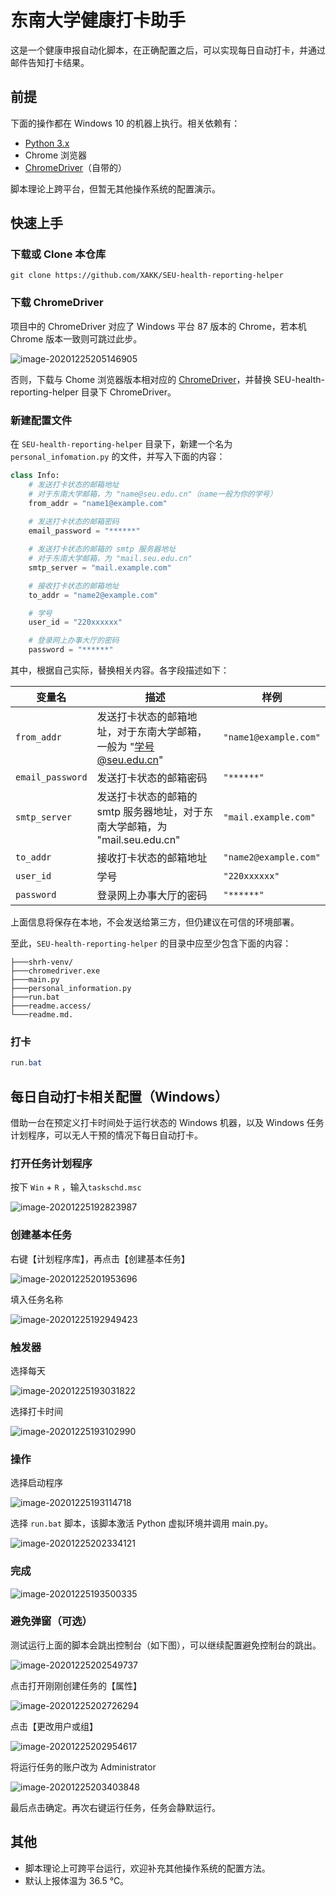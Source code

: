# 东南大学健康打卡助手

这是一个健康申报自动化脚本，在正确配置之后，可以实现每日自动打卡，并通过邮件告知打卡结果。

## 前提

下面的操作都在 Windows 10 的机器上执行。相关依赖有：

- [Python 3.x](https://www.python.org/)
- Chrome 浏览器
- [ChromeDriver](https://sites.google.com/a/chromium.org/chromedriver/)（自带的）

脚本理论上跨平台，但暂无其他操作系统的配置演示。

## 快速上手

### 下载或 Clone 本仓库

```
git clone https://github.com/XAKK/SEU-health-reporting-helper
```

### 下载 ChromeDriver

项目中的 ChromeDriver 对应了 Windows 平台 87 版本的 Chrome，若本机 Chrome 版本一致则可跳过此步。

![image-20201225205146905](readme.assets/image-20201225205146905.png)

否则，下载与 Chome 浏览器版本相对应的 [ChromeDriver](https://sites.google.com/a/chromium.org/chromedriver/)，并替换 SEU-health-reporting-helper 目录下 ChromeDriver。

### 新建配置文件

在 `SEU-health-reporting-helper` 目录下，新建一个名为 `personal_infomation.py` 的文件，并写入下面的内容：

```python
class Info:
    # 发送打卡状态的邮箱地址
    # 对于东南大学邮箱，为 "name@seu.edu.cn"（name一般为你的学号）
    from_addr = "name1@example.com"
    
    # 发送打卡状态的邮箱密码
    email_password = "******"

    # 发送打卡状态的邮箱的 smtp 服务器地址
    # 对于东南大学邮箱，为 "mail.seu.edu.cn"
    smtp_server = "mail.example.com"

    # 接收打卡状态的邮箱地址
    to_addr = "name2@example.com"

    # 学号
    user_id = "220xxxxxx"

    # 登录网上办事大厅的密码
    password = "******"
```

其中，根据自己实际，替换相关内容。各字段描述如下：

| 变量名           | 描述                                                         | 样例                  |
| ---------------- | ------------------------------------------------------------ | --------------------- |
| `from_addr`      | 发送打卡状态的邮箱地址，对于东南大学邮箱，一般为 "学号@seu.edu.cn" | `"name1@example.com"` |
| `email_password` | 发送打卡状态的邮箱密码                                       | `"******"`            |
| `smtp_server`    | 发送打卡状态的邮箱的 smtp 服务器地址，对于东南大学邮箱，为 "mail.seu.edu.cn" | `"mail.example.com"`  |
| `to_addr`        | 接收打卡状态的邮箱地址                                       | `"name2@example.com"` |
| `user_id`        | 学号                                                         | `"220xxxxxx"`         |
| `password`       | 登录网上办事大厅的密码                                       | `"******"`            |

上面信息将保存在本地，不会发送给第三方，但仍建议在可信的环境部署。

至此，`SEU-health-reporting-helper` 的目录中应至少包含下面的内容：

```
├───shrh-venv/
├───chromedriver.exe
├───main.py
├───personal_information.py
├───run.bat
├───readme.access/
└───readme.md.
```

### 打卡

```powershell
run.bat
```

## 每日自动打卡相关配置（Windows）

借助一台在预定义打卡时间处于运行状态的 Windows 机器，以及 Windows 任务计划程序，可以无人干预的情况下每日自动打卡。

### 打开任务计划程序

按下 `Win` + `R` ，输入`taskschd.msc`

![image-20201225192823987](readme.assets/image-20201225192823987.png)

### 创建基本任务

右键【计划程序库】，再点击【创建基本任务】

![image-20201225201953696](readme.assets/image-20201225201953696.png)

填入任务名称

![image-20201225192949423](readme.assets/image-20201225192949423.png)

### 触发器

选择每天

![image-20201225193031822](readme.assets/image-20201225193031822.png)

选择打卡时间

![image-20201225193102990](readme.assets/image-20201225193102990.png)

### 操作

选择启动程序

![image-20201225193114718](readme.assets/image-20201225193114718.png)

选择 `run.bat` 脚本，该脚本激活 Python 虚拟环境并调用 main.py。

![image-20201225202334121](readme.assets/image-20201225202334121.png)

### 完成

![image-20201225193500335](readme.assets/image-20201225193500335.png)

### 避免弹窗（可选）

测试运行上面的脚本会跳出控制台（如下图），可以继续配置避免控制台的跳出。

![image-20201225202549737](readme.assets/image-20201225202549737.png)

点击打开刚刚创建任务的【属性】

![image-20201225202726294](readme.assets/image-20201225202726294.png)

点击【更改用户或组】

![image-20201225202954617](readme.assets/image-20201225202954617.png)

将运行任务的账户改为 Administrator

![image-20201225203403848](readme.assets/image-20201225203403848.png)

最后点击确定。再次右键运行任务，任务会静默运行。



## 其他

- 脚本理论上可跨平台运行，欢迎补充其他操作系统的配置方法。
- 默认上报体温为 36.5 ℃。